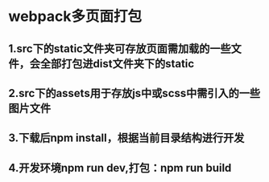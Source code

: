 # webpack多页面打包
## 1.src下的static文件夹可存放页面需加载的一些文件，会全部打包进dist文件夹下的static
## 2.src下的assets用于存放js中或scss中需引入的一些图片文件
## 3.下载后npm install，根据当前目录结构进行开发
## 4.开发环境npm run dev,打包：npm run build